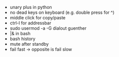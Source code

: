 - unary plus in python
- no dead keys on keyboard (e.g. double press for ^)
- middle click for copy/paste
- ctrl-l for addressbar
- sudo usermod -a -G dialout guenther
- |& in bash
- bash history
- mute after standby
- fail fast -> opposite is fail slow
